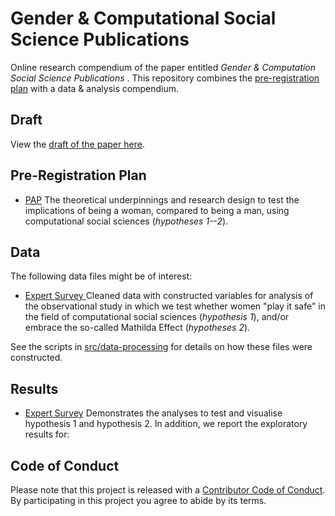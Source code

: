 # Gender &amp; Computational Social Science Publications 
Online research compendium of the paper entitled _Gender &amp; Computation Social Science Publications_ . This repository combines the [pre-registration plan](docs/pap/pap.pdf) with a data &amp; analysis compendium.

## Draft
View the [draft of the paper here](report/draft.pdf).

## Pre-Registration Plan
* [PAP](docs/pap/pap.pdf) The theoretical underpinnings and research design to test the implications of being a woman, compared to being a man, using computational social sciences (_hypotheses 1--2_).

## Data
The following data files might be of interest:

* [Expert Survey ](data/intermediate/clean_data.RData) Cleaned data with constructed variables for analysis of the observational study in which we test whether women "play it safe" in the field of computational social sciences (_hypothesis 1_), and/or embrace the so-called Mathilda Effect (_hypotheses 2_).

See the scripts in [src/data-processing](src/data-processing/prep_data.md) for details on how these files were constructed.

## Results
* [Expert Survey](src/analysis/analyses.md) Demonstrates the analyses to test and visualise hypothesis 1 and hypothesis 2. In addition, we report the exploratory results for:

## Code of Conduct
Please note that this project is released with a [Contributor Code of Conduct](CONDUCT.md). By participating in this project you agree to abide by its terms.